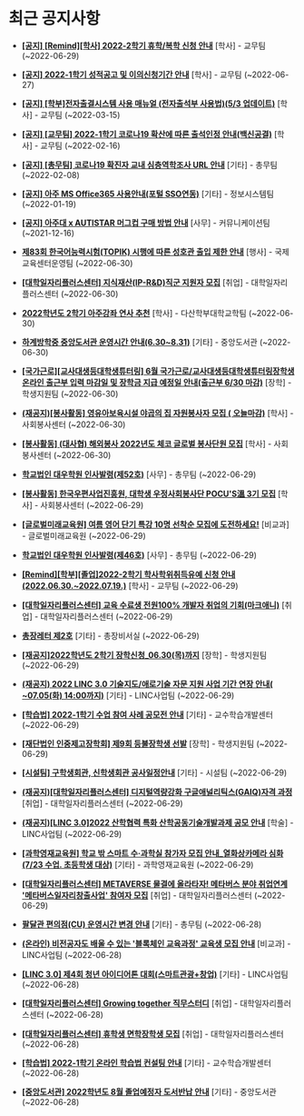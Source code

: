 # 최근 공지사항

* **[[공지] [Remind][학사] 2022-2학기 휴학/복학 신청 안내](http://ajou.ac.kr/kr/ajou/notice.do?mode=view&amp;articleNo=201230&amp;article.offset=0&amp;articleLimit=30)**
 [학사] - 교무팀 (~2022-06-29)

* **[[공지] 2022-1학기 성적공고 및 이의신청기간 안내](http://ajou.ac.kr/kr/ajou/notice.do?mode=view&amp;articleNo=200879&amp;article.offset=0&amp;articleLimit=30)**
 [학사] - 교무팀 (~2022-06-27)

* **[[공지] [학부]전자출결시스템 사용 매뉴얼 (전자출석부 사용법)(5/3 업데이트)](http://ajou.ac.kr/kr/ajou/notice.do?mode=view&amp;articleNo=192571&amp;article.offset=0&amp;articleLimit=30)**
 [학사] - 교무팀 (~2022-03-15)

* **[[공지] [교무팀] 2022-1학기 코로나19 확산에 따른 출석인정 안내(백신공결)](http://ajou.ac.kr/kr/ajou/notice.do?mode=view&amp;articleNo=180913&amp;article.offset=0&amp;articleLimit=30)**
 [학사] - 교무팀 (~2022-02-16)

* **[[공지] [총무팀] 코로나19 확진자 교내 심층역학조사 URL 안내](http://ajou.ac.kr/kr/ajou/notice.do?mode=view&amp;articleNo=180493&amp;article.offset=0&amp;articleLimit=30)**
 [기타] - 총무팀 (~2022-02-08)

* **[[공지] 아주 MS Office365 사용안내(포털 SSO연동)](http://ajou.ac.kr/kr/ajou/notice.do?mode=view&amp;articleNo=179802&amp;article.offset=0&amp;articleLimit=30)**
 [기타] - 정보시스템팀 (~2022-01-19)

* **[[공지] 아주대 x AUTISTAR 머그컵 구매 방법 안내](http://ajou.ac.kr/kr/ajou/notice.do?mode=view&amp;articleNo=147976&amp;article.offset=0&amp;articleLimit=30)**
 [사무] - 커뮤니케이션팀 (~2021-12-16)

* **[제83회 한국어능력시험(TOPIK) 시행에 따른 성호관 출입 제한 안내](http://ajou.ac.kr/kr/ajou/notice.do?mode=view&amp;articleNo=201352&amp;article.offset=0&amp;articleLimit=30)**
 [행사] - 국제교육센터운영팀 (~2022-06-30)

* **[[대학일자리플러스센터] 지식재산(IP-R&amp;D)직군 지원자 모집](http://ajou.ac.kr/kr/ajou/notice.do?mode=view&amp;articleNo=201343&amp;article.offset=0&amp;articleLimit=30)**
 [취업] - 대학일자리플러스센터 (~2022-06-30)

* **[2022학년도 2학기 아주강좌 연사 추천](http://ajou.ac.kr/kr/ajou/notice.do?mode=view&amp;articleNo=201286&amp;article.offset=0&amp;articleLimit=30)**
 [학사] - 다산학부대학교학팀 (~2022-06-30)

* **[하계방학중 중앙도서관 운영시간 안내(6.30~8.31)](http://ajou.ac.kr/kr/ajou/notice.do?mode=view&amp;articleNo=201249&amp;article.offset=0&amp;articleLimit=30)**
 [기타] - 중앙도서관 (~2022-06-30)

* **[[국가근로][교사대생등대학생튜터링] 6월 국가근로/교사대생등대학생튜터링장학생 온라인 출근부 입력 마감일 및 장학금 지급 예정일 안내(출근부 6/30 마감)](http://ajou.ac.kr/kr/ajou/notice.do?mode=view&amp;articleNo=201247&amp;article.offset=0&amp;articleLimit=30)**
 [장학] - 학생지원팀 (~2022-06-30)

* **[(재공지)[봉사활동] 영유아보육시설 야곱의 집 자원봉사자 모집 ( 오늘마감)](http://ajou.ac.kr/kr/ajou/notice.do?mode=view&amp;articleNo=201245&amp;article.offset=0&amp;articleLimit=30)**
 [학사] - 사회봉사센터 (~2022-06-30)

* **[[봉사활동] (대사협) 해외봉사 2022년도 체코 글로벌 봉사단원 모집](http://ajou.ac.kr/kr/ajou/notice.do?mode=view&amp;articleNo=201241&amp;article.offset=0&amp;articleLimit=30)**
 [학사] - 사회봉사센터 (~2022-06-30)

* **[학교법인 대우학원 인사발령(제52호)](http://ajou.ac.kr/kr/ajou/notice.do?mode=view&amp;articleNo=201235&amp;article.offset=0&amp;articleLimit=30)**
 [사무] - 총무팀 (~2022-06-29)

* **[[봉사활동] 한국우편사업진흥원, 대학생 우정사회봉사단 POCU&#x27;S溫 3기 모집](http://ajou.ac.kr/kr/ajou/notice.do?mode=view&amp;articleNo=201233&amp;article.offset=0&amp;articleLimit=30)**
 [학사] - 사회봉사센터 (~2022-06-29)

* **[[글로벌미래교육원] 여름 영어 단기 특강 10명 선착순 모집에 도전하세요!](http://ajou.ac.kr/kr/ajou/notice.do?mode=view&amp;articleNo=201232&amp;article.offset=0&amp;articleLimit=30)**
 [비교과] - 글로벌미래교육원 (~2022-06-29)

* **[학교법인 대우학원 인사발령(제46호)](http://ajou.ac.kr/kr/ajou/notice.do?mode=view&amp;articleNo=201231&amp;article.offset=0&amp;articleLimit=30)**
 [사무] - 총무팀 (~2022-06-29)

* **[[Remind][학부][졸업]2022-2학기 학사학위취득유예 신청 안내(2022.06.30.~2022.07.19.)](http://ajou.ac.kr/kr/ajou/notice.do?mode=view&amp;articleNo=201229&amp;article.offset=0&amp;articleLimit=30)**
 [학사] - 교무팀 (~2022-06-29)

* **[[대학일자리플러스센터] 교육 수료생 전원100% 개발자 취업의 기회(마크애니)](http://ajou.ac.kr/kr/ajou/notice.do?mode=view&amp;articleNo=201228&amp;article.offset=0&amp;articleLimit=30)**
 [취업] - 대학일자리플러스센터 (~2022-06-29)

* **[총장레터 제2호](http://ajou.ac.kr/kr/ajou/notice.do?mode=view&amp;articleNo=201209&amp;article.offset=0&amp;articleLimit=30)**
 [기타] - 총장비서실 (~2022-06-29)

* **[[재공지]2022학년도 2학기 장학신청_06.30(목)까지](http://ajou.ac.kr/kr/ajou/notice.do?mode=view&amp;articleNo=201207&amp;article.offset=0&amp;articleLimit=30)**
 [장학] - 학생지원팀 (~2022-06-29)

* **[(재공지) 2022 LINC 3.0 기술지도/애로기술 자문 지원 사업 기간 연장 안내( ~07.05(화) 14:00까지)](http://ajou.ac.kr/kr/ajou/notice.do?mode=view&amp;articleNo=201190&amp;article.offset=0&amp;articleLimit=30)**
 [기타] - LINC사업팀 (~2022-06-29)

* **[[학습법] 2022-1학기 수업 참여 사례 공모전 안내](http://ajou.ac.kr/kr/ajou/notice.do?mode=view&amp;articleNo=201174&amp;article.offset=0&amp;articleLimit=30)**
 [기타] - 교수학습개발센터 (~2022-06-29)

* **[[재단법인 인중제고장학회] 제9회 등불장학생 선발](http://ajou.ac.kr/kr/ajou/notice.do?mode=view&amp;articleNo=201173&amp;article.offset=0&amp;articleLimit=30)**
 [장학] - 학생지원팀 (~2022-06-29)

* **[[시설팀] 구학생회관, 신학생회관 공사일정안내](http://ajou.ac.kr/kr/ajou/notice.do?mode=view&amp;articleNo=201152&amp;article.offset=0&amp;articleLimit=30)**
 [기타] - 시설팀 (~2022-06-29)

* **[(재공지)[대학일자리플러스센터] 디지털역량강화 구글애널리틱스(GAIQ)자격 과정](http://ajou.ac.kr/kr/ajou/notice.do?mode=view&amp;articleNo=201123&amp;article.offset=0&amp;articleLimit=30)**
 [취업] - 대학일자리플러스센터 (~2022-06-29)

* **[(재공지)[LINC 3.0]2022 산학협력 특화 산학공동기술개발과제 공모 안내](http://ajou.ac.kr/kr/ajou/notice.do?mode=view&amp;articleNo=201118&amp;article.offset=0&amp;articleLimit=30)**
 [학술] - LINC사업팀 (~2022-06-29)

* **[[과학영재교육원] 학교 밖 스마트 수·과학실 참가자 모집 안내_열화상카메라 심화(7/23 수업. 초등학생 대상)](http://ajou.ac.kr/kr/ajou/notice.do?mode=view&amp;articleNo=201112&amp;article.offset=0&amp;articleLimit=30)**
 [기타] - 과학영재교육원 (~2022-06-29)

* **[[대학일자리플러스센터] METAVERSE 물결에 올라타자! 메타버스 분야 취업연계 &#x27;메타버스일자리창출사업&#x27; 참여자 모집](http://ajou.ac.kr/kr/ajou/notice.do?mode=view&amp;articleNo=201099&amp;article.offset=0&amp;articleLimit=30)**
 [취업] - 대학일자리플러스센터 (~2022-06-29)

* **[팔달관 편의점(CU) 운영시간 변경 안내](http://ajou.ac.kr/kr/ajou/notice.do?mode=view&amp;articleNo=201087&amp;article.offset=0&amp;articleLimit=30)**
 [기타] - 총무팀 (~2022-06-28)

* **[(온라인) 비전공자도 배울 수 있는 &#x27;블록체인 교육과정&#x27; 교육생 모집 안내](http://ajou.ac.kr/kr/ajou/notice.do?mode=view&amp;articleNo=201086&amp;article.offset=0&amp;articleLimit=30)**
 [비교과] - LINC사업팀 (~2022-06-28)

* **[[LINC 3.0] 제4회 청년 아이디어톤 대회(스마트관광+창업)](http://ajou.ac.kr/kr/ajou/notice.do?mode=view&amp;articleNo=201068&amp;article.offset=0&amp;articleLimit=30)**
 [기타] - LINC사업팀 (~2022-06-28)

* **[[대학일자리플러스센터] Growing together 직무스터디](http://ajou.ac.kr/kr/ajou/notice.do?mode=view&amp;articleNo=201042&amp;article.offset=0&amp;articleLimit=30)**
 [취업] - 대학일자리플러스센터 (~2022-06-28)

* **[[대학일자리플러스센터] 휴학생 면학장학생 모집](http://ajou.ac.kr/kr/ajou/notice.do?mode=view&amp;articleNo=201037&amp;article.offset=0&amp;articleLimit=30)**
 [취업] - 대학일자리플러스센터 (~2022-06-28)

* **[[학습법] 2022-1학기 온라인 학습법 컨설팅 안내](http://ajou.ac.kr/kr/ajou/notice.do?mode=view&amp;articleNo=200936&amp;article.offset=0&amp;articleLimit=30)**
 [기타] - 교수학습개발센터 (~2022-06-28)

* **[[중앙도서관] 2022학년도 8월 졸업예정자 도서반납 안내](http://ajou.ac.kr/kr/ajou/notice.do?mode=view&amp;articleNo=200935&amp;article.offset=0&amp;articleLimit=30)**
 [기타] - 중앙도서관 (~2022-06-28)

